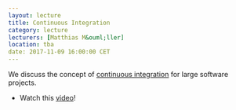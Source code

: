 ```yaml
---
layout: lecture
title: Continuous Integration
category: lecture
lecturers: [Matthias M&ouml;ller]
location: tba
date: 2017-11-09 16:00:00 CET
---
```


We discuss the concept of [continuous integration] for large software projects.

* Watch this [video](https://www.youtube.com/watch?v=16FI1-d2P4E)!

[continuous integration]: https://en.wikipedia.org/wiki/Continuous_integration
[Matthias M&ouml;ller]: http://ta.twi.tudelft.nl/nw/users/matthias/
